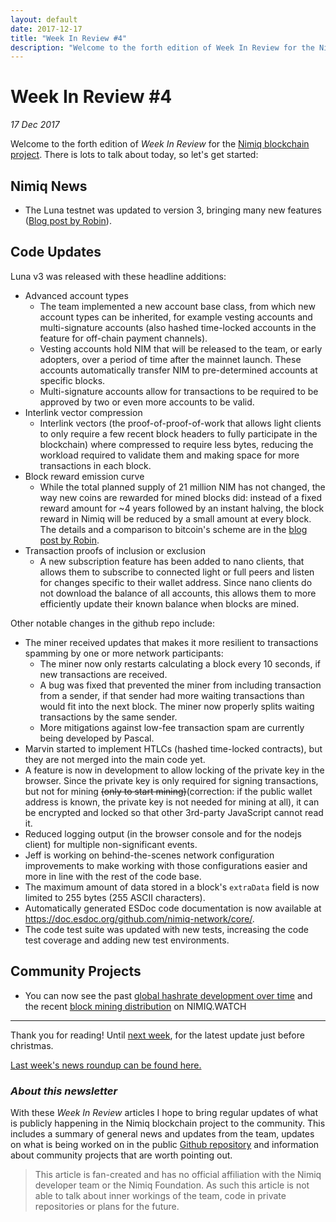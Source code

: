 ```yaml
---
layout: default
date: 2017-12-17
title: "Week In Review #4"
description: "Welcome to the forth edition of Week In Review for the Nimiq blockchain project: Luna version 3, lots of new things!"
---
```


# Week In Review #4
*17 Dec 2017*

Welcome to the forth edition of *Week In Review* for the [Nimiq blockchain project](https://nimiq.com). There is lots to talk about today, so let's get started:

## Nimiq News
* The Luna testnet was updated to version 3, bringing many new features ([Blog post by Robin](https://medium.com/nimiq-network/luna-protocol-update-2-b19b33054360)).


## Code Updates
Luna v3 was released with these headline additions:

* Advanced account types
    * The team implemented a new account base class, from which new account types can be inherited, for example vesting accounts and multi-signature accounts (also hashed time-locked accounts in the feature for off-chain payment channels).
    * Vesting accounts hold NIM that will be released to the team, or early adopters, over a period of time after the mainnet launch. These accounts automatically transfer NIM to pre-determined accounts at specific blocks.
    * Multi-signature accounts allow for transactions to be required to be approved by two or even more accounts to be valid.
* Interlink vector compression
	* Interlink vectors (the proof-of-proof-of-work that allows light clients to only require a few recent block headers to fully participate in the blockchain) where compressed to require less bytes, reducing the workload required to validate them and making space for more transactions in each block.
* Block reward emission curve
	* While the total planned supply of 21 million NIM has not changed, the way new coins are rewarded for mined blocks did: instead of a fixed reward amount for ~4 years followed by an instant halving, the block reward in Nimiq will be reduced by a small amount at every block. The details and a comparison to bitcoin's scheme are in the [blog post by Robin](https://medium.com/nimiq-network/luna-protocol-update-2-b19b33054360#cd72).
* Transaction proofs of inclusion or exclusion
	* A new subscription feature has been added to nano clients, that allows them to subscribe to connected light or full peers and listen for changes specific to their wallet address. Since nano clients do not download the balance of all accounts, this allows them to more efficiently update their known balance when blocks are mined.

Other notable changes in the github repo include:

* The miner received updates that makes it more resilient to transactions spamming by one or more network participants:
	* The miner now only restarts calculating a block every 10 seconds, if new transactions are received.
	* A bug was fixed that prevented the miner from including transaction from a sender, if that sender had more waiting transactions than would fit into the next block. The miner now properly splits waiting transactions by the same sender.
	* More mitigations against low-fee transaction spam are currently being developed by Pascal.
* Marvin started to implement HTLCs (hashed time-locked contracts), but they are not merged into the main code yet.
* A feature is now in development to allow locking of the private key in the browser. Since the private key is only required for signing transactions, but not for mining ~~(only to start mining)~~(correction: if the public wallet address is known, the private key is not needed for mining at all), it can be encrypted and locked so that other 3rd-party JavaScript cannot read it. 
* Reduced logging output (in the browser console and for the nodejs client) for multiple non-significant events.
* Jeff is working on behind-the-scenes network configuration improvements to make working with those configurations easier and more in line with the rest of the code base.
* The maximum amount of data stored in a block's `extraData` field is now limited to 255 bytes (255 ASCII characters).
* Automatically generated ESDoc code documentation is now available at <https://doc.esdoc.org/github.com/nimiq-network/core/>.
* The code test suite was updated with new tests, increasing the code test coverage and adding new test environments.

## Community Projects
* You can now see the past [global hashrate development over time](https://nimiq.watch/#chart-global-hashrate) and the recent [block mining distribution](https://nimiq.watch/#chart-hashing-distribution) on NIMIQ.WATCH

---

Thank you for reading! Until [next week](https://nimiq.watch/news/2017-12-23-week-in-review-5.html), for the latest update just before christmas.

[Last week's news roundup can be found here.](https://nimiq.watch/news/2017-12-08-week-in-review-3.html)

### *About this newsletter*

With these *Week In Review* articles I hope to bring regular updates of what is publicly happening in the Nimiq blockchain project to the community. This includes a summary of general news and updates from the team, updates on what is being worked on in the public [Github repository](https://github.com/nimiq-network/core) and information about community projects that are worth pointing out.

> This article is fan-created and has no official affiliation with the Nimiq developer team or the Nimiq Foundation. As such this article is not able to talk about inner workings of the team, code in private repositories or plans for the future.
